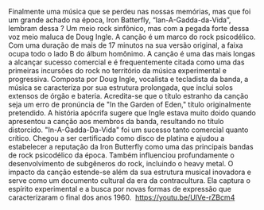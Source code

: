 
Finalmente uma música que se perdeu nas nossas memórias, mas que foi um grande achado na época, Iron Batterfly, “Ian-A-Gadda-da-Vida”, lembram dessa ? Um meio rock sinfônico, mas com a pegada forte dessa voz meio maluca de Doug Ingle. A canção  é um marco do rock psicodélico. Com uma duração de mais de 17 minutos na sua versão original, a faixa ocupa todo o lado B do álbum homônimo. A canção é uma das mais longas a alcançar sucesso comercial e é frequentemente citada como uma das primeiras incursões do rock no território da música experimental e progressiva. Composta por Doug Ingle, vocalista e tecladista da banda, a música se caracteriza por sua estrutura prolongada, que inclui solos extensos de órgão e bateria. Acredita-se que o título estranho da canção seja um erro de pronúncia de "In the Garden of Eden," título originalmente pretendido. A história apócrifa sugere que Ingle estava muito doido quando apresentou a canção aos membros da banda, resultando no título distorcido. "In-A-Gadda-Da-Vida" foi um sucesso tanto comercial quanto crítico. Chegou a ser certificado como disco de platina e ajudou a estabelecer a reputação da Iron Butterfly como uma das principais bandas de rock psicodélico da época. Também influenciou profundamente o desenvolvimento de subgêneros do rock, incluindo o heavy metal. O impacto da canção estende-se além da sua estrutura musical inovadora e serve como um documento cultural da era da contracultura. Ela captura o espírito experimental e a busca por novas formas de expressão que caracterizaram o final dos anos 1960. 
 https://youtu.be/UIVe-rZBcm4

